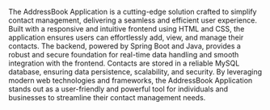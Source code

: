 The AddressBook Application is a cutting-edge solution crafted to simplify contact management, delivering a seamless and efficient user experience. Built with a responsive and intuitive frontend using HTML and CSS, the application ensures users can effortlessly add, view, and manage their contacts. The backend, powered by Spring Boot and Java, provides a robust and secure foundation for real-time data handling and smooth integration with the frontend. Contacts are stored in a reliable MySQL database, ensuring data persistence, scalability, and security. By leveraging modern web technologies and frameworks, the AddressBook Application stands out as a user-friendly and powerful tool for individuals and businesses to streamline their contact management needs.
